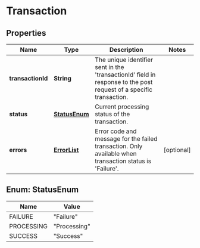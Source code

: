 
# Transaction

## Properties
Name | Type | Description | Notes
------------ | ------------- | ------------- | -------------
**transactionId** | **String** | The unique identifier sent in the &#39;transactionId&#39; field in response to the post request of a specific transaction. | 
**status** | [**StatusEnum**](#StatusEnum) | Current processing status of the transaction. | 
**errors** | [**ErrorList**](ErrorList.md) | Error code and message for the failed transaction. Only available when transaction status is &#39;Failure&#39;. |  [optional]


<a name="StatusEnum"></a>
## Enum: StatusEnum
Name | Value
---- | -----
FAILURE | &quot;Failure&quot;
PROCESSING | &quot;Processing&quot;
SUCCESS | &quot;Success&quot;



